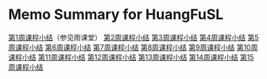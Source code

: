 # Memo Summary for HuangFuSL

[第1周课程小结]()（参见雨课堂）
[第2周课程小结]()
[第3周课程小结]()
[第4周课程小结]()
[第5周课程小结]()
[第6周课程小结]()
[第7周课程小结]()
[第8周课程小结]()
[第9周课程小结]()
[第10周课程小结]()
[第11周课程小结]()
[第12周课程小结]()
[第13周课程小结]()
[第14周课程小结]()
[第15周课程小结]()
